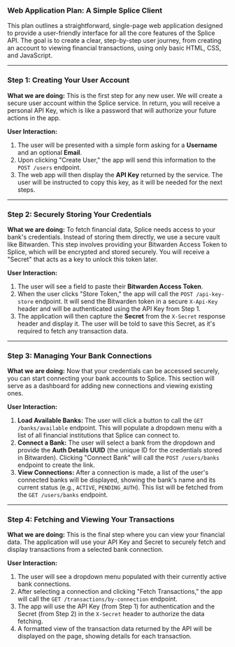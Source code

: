 ### **Web Application Plan: A Simple Splice Client**

This plan outlines a straightforward, single-page web application designed to provide a user-friendly interface for all the core features of the Splice API. The goal is to create a clear, step-by-step user journey, from creating an account to viewing financial transactions, using only basic HTML, CSS, and JavaScript.

---

### **Step 1: Creating Your User Account**

**What we are doing:** This is the first step for any new user. We will create a secure user account within the Splice service. In return, you will receive a personal API Key, which is like a password that will authorize your future actions in the app.

**User Interaction:**

1.  The user will be presented with a simple form asking for a **Username** and an optional **Email**.
2.  Upon clicking "Create User," the app will send this information to the `POST /users` endpoint.
3.  The web app will then display the **API Key** returned by the service. The user will be instructed to copy this key, as it will be needed for the next steps.

---

### **Step 2: Securely Storing Your Credentials**

**What we are doing:** To fetch financial data, Splice needs access to your bank's credentials. Instead of storing them directly, we use a secure vault like Bitwarden. This step involves providing your Bitwarden Access Token to Splice, which will be encrypted and stored securely. You will receive a "Secret" that acts as a key to unlock this token later.

**User Interaction:**

1.  The user will see a field to paste their **Bitwarden Access Token**.
2.  When the user clicks "Store Token," the app will call the `POST /api-key-store` endpoint. It will send the Bitwarden token in a secure `X-Api-Key` header and will be authenticated using the API Key from Step 1.
3.  The application will then capture the **Secret** from the `X-Secret` response header and display it. The user will be told to save this Secret, as it's required to fetch any transaction data.

---

### **Step 3: Managing Your Bank Connections**

**What we are doing:** Now that your credentials can be accessed securely, you can start connecting your bank accounts to Splice. This section will serve as a dashboard for adding new connections and viewing existing ones.

**User Interaction:**

1.  **Load Available Banks:** The user will click a button to call the `GET /banks/available` endpoint. This will populate a dropdown menu with a list of all financial institutions that Splice can connect to.
2.  **Connect a Bank:** The user will select a bank from the dropdown and provide the **Auth Details UUID** (the unique ID for the credentials stored in Bitwarden). Clicking "Connect Bank" will call the `POST /users/banks` endpoint to create the link.
3.  **View Connections:** After a connection is made, a list of the user's connected banks will be displayed, showing the bank's name and its current status (e.g., `ACTIVE`, `PENDING_AUTH`). This list will be fetched from the `GET /users/banks` endpoint.

---

### **Step 4: Fetching and Viewing Your Transactions**

**What we are doing:** This is the final step where you can view your financial data. The application will use your API Key and Secret to securely fetch and display transactions from a selected bank connection.

**User Interaction:**

1.  The user will see a dropdown menu populated with their currently active bank connections.
2.  After selecting a connection and clicking "Fetch Transactions," the app will call the `GET /transactions/by-connection` endpoint.
3.  The app will use the API Key (from Step 1) for authentication and the Secret (from Step 2) in the `X-Secret` header to authorize the data fetching.
4.  A formatted view of the transaction data returned by the API will be displayed on the page, showing details for each transaction.

